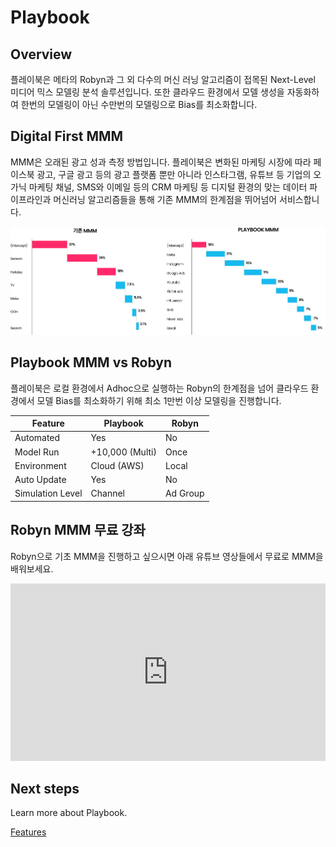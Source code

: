 # Playbook

## Overview

플레이북은 메타의 Robyn과 그 외 다수의 머신 러닝 알고리즘이 접목된 Next-Level 미디어 믹스 모델링 분석 솔루션입니다. 또한 클라우드 환경에서 모델 생성을 자동화하여 한번의 모델링이 아닌 수만번의 모델링으로 Bias를 최소화합니다.

## Digital First MMM

MMM은 오래된 광고 성과 측정 방법입니다. 플레이북은 변화된 마케팅 시장에 따라 페이스북 광고, 구글 광고 등의 광고 플랫폼 뿐만 아니라 인스타그램, 유튜브 등 기업의 오가닉 마케팅 채널, SMS와 이메일 등의 CRM 마케팅 등 디지털 환경의 맞는 데이터 파이프라인과 머신러닝 알고리즘들을 통해 기존 MMM의 한계점을 뛰어넘어 서비스합니다.

![Product Image](images/DigitalFirst.png)

## Playbook MMM vs Robyn

플레이북은 로컬 환경에서 Adhoc으로 실행하는 Robyn의 한계점을 넘어 클라우드 환경에서 모델 Bias를 최소화하기 위해 최소 1만번 이상 모델링을 진행합니다.

| Feature          | Playbook        | Robyn    |
| ---------------- | --------------- | -------- |
| Automated        | Yes             | No       |
| Model Run        | +10,000 (Multi) | Once     |
| Environment      | Cloud (AWS)     | Local    |
| Auto Update      | Yes             | No       |
| Simulation Level | Channel         | Ad Group |

## Robyn MMM 무료 강좌

Robyn으로 기초 MMM을 진행하고 싶으시면 아래 유튜브 영상들에서 무료로 MMM을 배워보세요.

<div class="left">
<iframe style="width: 100%; aspect-ratio: 16 / 9" src="https://www.youtube.com/embed/videoseries?si=xAnPYdaUJrNQGr_O&amp;list=PL8mXq9YlckOo2j6XtGbLmwvOfpBlR_th2" title="YouTube video player" frameborder="0" allow="accelerometer; autoplay; clipboard-write; encrypted-media; gyroscope; picture-in-picture; web-share" referrerpolicy="strict-origin-when-cross-origin" allowfullscreen></iframe>
</div>

## Next steps

Learn more about Playbook.

<a href="../features" class="next-step">
    Features
</a>
